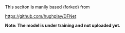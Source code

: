 This seciton is manily based (forked) from

https://github.com/hughplay/DFNet

**Note: The model is under training and not uploaded yet.**
